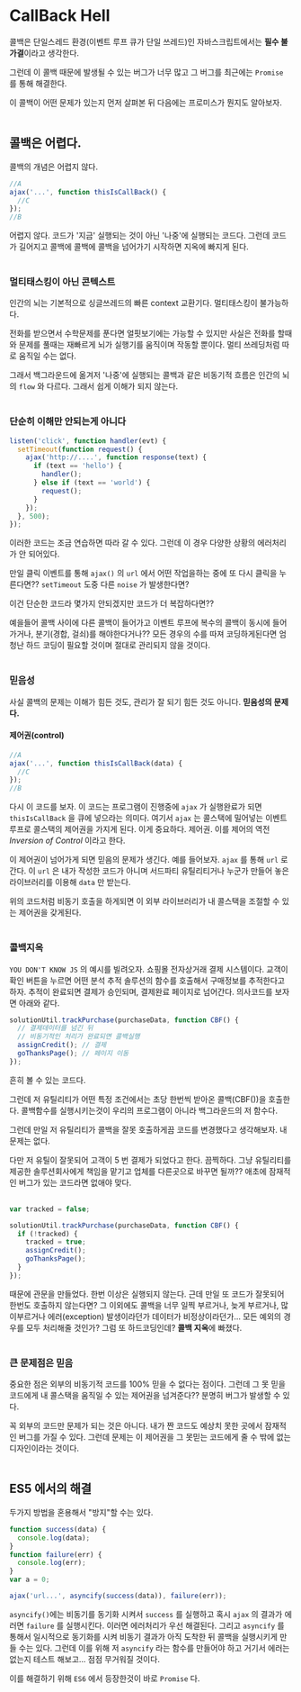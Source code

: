 # CallBack Hell

콜백은 단일스레드 환경(이벤트 루프 큐가 단일 쓰레드)인 자바스크립트에서는 **필수 불가결**이라고 생각한다.
<br/>

그런데 이 콜백 때문에 발생될 수 있는 버그가 너무 많고 그 버그를 최근에는 `Promise` 를 통해 해결한다.
<br/>

이 콜백이 어떤 문제가 있는지 먼저 살펴본 뒤 다음에는 프로미스가 뭔지도 알아보자.
<br/>
<br/>

## 콜백은 어렵다.

콜백의 개념은 어렵지 않다.

```javascript
//A
ajax('...', function thisIsCallBack() {
  //C
});
//B
```

어렵지 않다. 코드가 '지금' 실행되는 것이 아닌 '나중'에 실행되는 코드다. 그런데 코드가 길어지고 콜백에 콜백에 콜백을 넘어가기 시작하면 지옥에 빠지게 된다.
<br/>
<br/>

### 멀티태스킹이 아닌 콘텍스트

인간의 뇌는 기본적으로 싱글쓰레드의 빠른 context 교환기다. 멀티태스킹이 불가능하다. 
<br/>

전화를 받으면서 수학문제를 푼다면 얼핏보기에는 가능할 수 있지만 사실은 전화를 할때와 문제를 풀때는 재빠르게 뇌가 실행기를 움직이며 작동할 뿐이다. 멀티 쓰레딩처럼 따로 움직일 수는 없다.
<br/>

그래서 백그라운드에 옮겨저 '나중'에 실행되는 콜백과 같은 비동기적 흐름은 인간의 뇌의 `flow` 와 다르다. 그래서 쉽게 이해가 되지 않는다.
<br/>
<br/>

### 단순히 이해만 안되는게 아니다

```javascript
listen('click', function handler(evt) {
  setTimeout(function request() {
    ajax('http://....', function response(text) {
      if (text == 'hello') {
        handler();
      } else if (text == 'world') {
        request();
      }
    });
  }, 500);
});
```

이러한 코드는 조금 연습하면 따라 갈 수 있다. 그런데 이 경우 다양한 상황의 에러처리가 안 되어있다. 
<br/>

만일 클릭 이벤트를 통해 `ajax()` 의 `url` 에서 어떤 작업을하는 중에 또 다시 클릭을 누른다면?? `setTimeout` 도중 다른 `noise` 가 발생한다면? 
<br/>

이건 단순한 코드라 몇가지 안되겠지만 코드가 더 복잡하다면?? 
<br/>

예을들어 콜백 사이에 다른 콜백이 들어가고 이벤트 루프에 복수의 콜백이 동시에 들어가거나, 분기(경합, 걸쇠)를 해야한다거나?? 모든 경우의 수를 따져 코딩하게된다면 엄청난 하드 코딩이 필요할 것이며 절대로 관리되지 않을 것이다.
<br/>
<br/>

### 믿음성

사실 콜백의 문제는 이해가 힘든 것도, 관리가 잘 되기 힘든 것도 아니다. **믿음성의 문제다.**

#### 제어권(control)

```javascript
//A
ajax('...', function thisIsCallBack(data) {
  //C
});
//B
```

다시 이 코드를 보자. 이 코드는 프로그램이 진행중에 `ajax` 가 실행완료가 되면 `thisIsCallBack` 을 큐에 넣으라는 의미다. 여기서 `ajax` 는 콜스택에 밀어넣는 이벤트 루프로 콜스택의 제어권을 가지게 된다. 이게 중요하다. 제어권. 이를 제어의 역전 *Inversion of Control* 이라고 한다.

이 제어권이 넘어가게 되면 믿음의 문제가 생긴다.
예를 들어보자. `ajax` 를 통해 `url` 로 간다. 이 `url` 은 내가 작성한 코드가 아니며 서드파티 유틸리티거나 누군가 만들어 놓은 라이브러리를 이용해 `data` 만 받는다. 
<br/>

위의 코드처럼 비동기 호출을 하게되면 이 외부 라이브러리가 내 콜스택을 조절할 수 있는 제어권을 갖게된다. 
<br/>
<br/>

### 콜백지옥

`YOU DON'T KNOW JS` 의 예시를 빌려오자. 쇼핑몰 전자상거래 결제 시스템이다. 교객이 확인 버튼을 누르면 어떤 분석 추적 솔루션의 함수를 호출해서 구매정보를 추적한다고 하자. 추적이 완료되면 결제가 승인되며, 결제완료 페이지로 넘어간다. 의사코드를 보자면 아래와 같다.

```javascript
solutionUtil.trackPurchase(purchaseData, function CBF() {
  // 결제데이터를 넘긴 뒤
  // 비동기적인 처리가 완료되면 콜백실행
  assignCredit(); // 결제
  goThanksPage(); // 페이지 이동
});
```

흔히 볼 수 있는 코드다.
<br/>

그런데 저 유틸리티가 어떤 특정 조건에서는 초당 한번씩 받아온 콜백(CBF())을 호출한다. 콜백함수를 실행시키는것이 우리의 프로그램이 아니라 백그라운드의 저 함수다.
<br/>

그런데 만일 저 유틸리티가 콜백을 잘못 호출하게끔 코드를 변경했다고 생각해보자. 내 문제는 없다. 
<br/>

다만 저 유틸이 잘못되어 고객이 5 번 결제가 되었다고 한다. 끔찍하다. 그냥 유틸리티를 제공한 솔루션회사에게 책임을 맡기고 업체를 다른곳으로 바꾸면 될까?? 애초에 잠재적인 버그가 있는 코드라면 없애야 맞다.
<br/>
<br/>

```javascript
var tracked = false;

solutionUtil.trackPurchase(purchaseData, function CBF() {
  if (!tracked) {
    tracked = true;
    assignCredit();
    goThanksPage();
  }
});
```

때문에 관문을 만들었다. 한번 이상은 실행되지 않는다. 근데 만일 또 코드가 잘못되어 한번도 호출하지 않는다면? 그 이외에도 콜백을 너무 일찍 부르거나, 늦게 부르거나, 많이부르거나 에러(exception) 발생이라던가 데이터가 비정상이라던가... 모든 예외의 경우를 모두 처리해줄 것인가? 그럼 또 하드코딩인데? **콜백 지옥**에 빠졌다.
<br/>
<br/>

### 큰 문제점은 믿음

중요한 점은 외부의 비동기적 코드를 100% 믿을 수 없다는 점이다. 그런데 그 못 믿을 코드에게 내 콜스택을 움직일 수 있는 제어권을 넘겨준다?? 분명히 버그가 발생할 수 있다.
<br/>

꼭 외부의 코드만 문제가 되는 것은 아니다. 내가 짠 코드도 예상치 못한 곳에서 잠재적인 버그를 가질 수 있다. 그런데 문제는 이 제어권을 그 못믿는 코드에게 줄 수 밖에 없는 디자인이라는 것이다.
<br/>
<br/>

## ES5 에서의 해결

두가지 방법을 혼용해서 "방지"할 수는 있다.

```javascript
function success(data) {
  console.log(data);
}
function failure(err) {
  console.log(err);
}
var a = 0;

ajax('url...', asyncify(success(data)), failure(err));
```

`asyncify()`에는 비동기를 동기화 시켜서 `success` 를 실행하고 혹시 `ajax` 의 결과가 에러면 `failure` 를 실행시킨다. 이러면 에러처리가 우선 해결된다. 그리고 `asyncify` 를 통해서 일시적으로 동기화를 시켜 비동기 결과가 아직 도착한 뒤 콜백을 실행시키게 만들 수는 있다. 그런데 이를 위해 저 `asyncify` 라는 함수를 만들어야 하고 거기서 에러는 없는지 테스트 해보고... 점점 무거워질 것이다.

이를 해결하기 위해 `ES6` 에서 등장한것이 바로 `Promise` 다.
